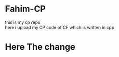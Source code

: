# Fahim-CP
this is my cp repo
<br>
here i upload my CP code of CF which is written in cpp
<br>
<h1>Here The change </h1>
